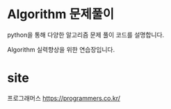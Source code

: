 # Algorithm 문제풀이
python을 통해 다양한 알고리즘 문제 풀이 코드를 설명합니다.

Algorithm 실력향상을 위한 연습장입니다.

# site

프로그래머스 https://programmers.co.kr/
